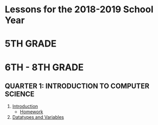 # Lessons for the 2018-2019 School Year

# 5TH GRADE

# 6TH - 8TH GRADE

## QUARTER 1: INTRODUCTION TO COMPUTER SCIENCE

1. [Introduction](https://github.com/ECS-CS/2018-2019/blob/master/6-8th/Introduction.md)
   - [Homework](https://github.com/ECS-CS/2018-2019/blob/master/6-8th/Introduction.md#homework)
2. [Datatypes and Variables](https://github.com/ECS-CS/2018-2019/blob/master/6-8th/Variables.md)
